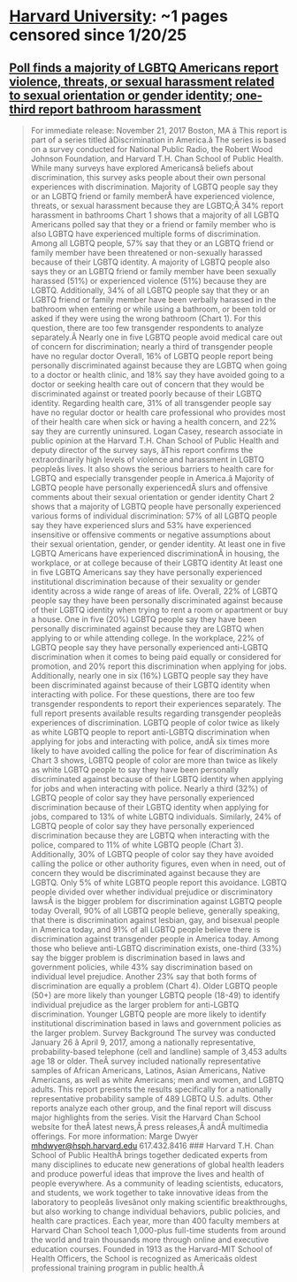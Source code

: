 



# [Harvard University](harvard.edu): ~1 pages censored since 1/20/25

## [Poll finds a majority of LGBTQ Americans report violence, threats, or sexual harassment related to sexual orientation or gender identity; one-third report bathroom harassment](https://www.hsph.harvard.edu/news/press-releases/poll-lgbtq-americans-discrimination/)


> For immediate release: November 21, 2017 Boston, MA â This report is part of a series titled âDiscrimination in America.â The series is based on a survey conducted for National Public Radio, the Robert Wood Johnson Foundation, and Harvard T.H. Chan School of Public Health. While many surveys have explored Americansâ beliefs about discrimination, this survey asks people about their own personal experiences with discrimination. Majority of LGBTQ people say they or an LGBTQ friend or family memberÂ have experienced violence, threats, or sexual harassment because they are LGBTQ;Â 34% report harassment in bathrooms Chart 1 shows that a majority of all LGBTQ Americans polled say that they or a friend or family member who is also LGBTQ have experienced multiple forms of discrimination. Among all LGBTQ people, 57% say that they or an LGBTQ friend or family member have been threatened or non-sexually harassed because of their LGBTQ identity. A majority of LGBTQ people also says they or an LGBTQ friend or family member have been sexually harassed (51%) or experienced violence (51%) because they are LGBTQ. Additionally, 34% of all LGBTQ people say that they or an LGBTQ friend or family member have been verbally harassed in the bathroom when entering or while using a bathroom, or been told or asked if they were using the wrong bathroom (Chart 1). For this question, there are too few transgender respondents to analyze separately.Â Nearly one in five LGBTQ people avoid medical care out of concern for discrimination; nearly a third of transgender people have no regular doctor Overall, 16% of LGBTQ people report being personally discriminated against because they are LGBTQ when going to a doctor or health clinic, and 18% say they have avoided going to a doctor or seeking health care out of concern that they would be discriminated against or treated poorly because of their LGBTQ identity. Regarding health care, 31% of all transgender people say have no regular doctor or health care professional who provides most of their health care when sick or having a health concern, and 22% say they are currently uninsured. Logan Casey, research associate in public opinion at the Harvard T.H. Chan School of Public Health and deputy director of the survey says, âThis report confirms the extraordinarily high levels of violence and harassment in LGBTQ peopleâs lives. It also shows the serious barriers to health care for LGBTQ and especially transgender people in America.â Majority of LGBTQ people have personally experiencedÂ slurs and offensive comments about their sexual orientation or gender identity Chart 2 shows that a majority of LGBTQ people have personally experienced various forms of individual discrimination: 57% of all LGBTQ people say they have experienced slurs and 53% have experienced insensitive or offensive comments or negative assumptions about their sexual orientation, gender, or gender identity. At least one in five LGBTQ Americans have experienced discriminationÂ in housing, the workplace, or at college because of their LGBTQ identity At least one in five LGBTQ Americans say they have personally experienced institutional discrimination because of their sexuality or gender identity across a wide range of areas of life. Overall, 22% of LGBTQ people say they have been personally discriminated against because of their LGBTQ identity when trying to rent a room or apartment or buy a house. One in five (20%) LGBTQ people say they have been personally discriminated against because they are LGBTQ when applying to or while attending college. In the workplace, 22% of LGBTQ people say they have personally experienced anti-LGBTQ discrimination when it comes to being paid equally or considered for promotion, and 20% report this discrimination when applying for jobs. Additionally, nearly one in six (16%) LGBTQ people say they have been discriminated against because of their LGBTQ identity when interacting with police. For these questions, there are too few transgender respondents to report their experiences separately. The full report presents available results regarding transgender peopleâs experiences of discrimination. LGBTQ people of color twice as likely as white LGBTQ people to report anti-LGBTQ discrimination when applying for jobs and interacting with police, andÂ six times more likely to have avoided calling the police for fear of discrimination As Chart 3 shows, LGBTQ people of color are more than twice as likely as white LGBTQ people to say they have been personally discriminated against because of their LGBTQ identity when applying for jobs and when interacting with police. Nearly a third (32%) of LGBTQ people of color say they have personally experienced discrimination because of their LGBTQ identity when applying for jobs, compared to 13% of white LGBTQ individuals. Similarly, 24% of LGBTQ people of color say they have personally experienced discrimination because they are LGBTQ when interacting with the police, compared to 11% of white LGBTQ people (Chart 3). Additionally, 30% of LGBTQ people of color say they have avoided calling the police or other authority figures, even when in need, out of concern they would be discriminated against because they are LGBTQ. Only 5% of white LGBTQ people report this avoidance. LGBTQ people divided over whether individual prejudice or discriminatory lawsÂ is the bigger problem for discrimination against LGBTQ people today Overall, 90% of all LGBTQ people believe, generally speaking, that there is discrimination against lesbian, gay, and bisexual people in America today, and 91% of all LGBTQ people believe there is discrimination against transgender people in America today. Among those who believe anti-LGBTQ discrimination exists, one-third (33%) say the bigger problem is discrimination based in laws and government policies, while 43% say discrimination based on individual level prejudice. Another 23% say that both forms of discrimination are equally a problem (Chart 4). Older LGBTQ people (50+) are more likely than younger LGBTQ people (18-49) to identify individual prejudice as the larger problem for anti-LGBTQ discrimination. Younger LGBTQ people are more likely to identify institutional discrimination based in laws and government policies as the larger problem. Survey Background The survey was conducted January 26 â April 9, 2017, among a nationally representative, probability-based telephone (cell and landline) sample of 3,453 adults age 18 or older. TheÂ survey included nationally representative samples of African Americans, Latinos, Asian Americans, Native Americans, as well as white Americans; men and women, and LGBTQ adults. This report presents the results specifically for a nationally representative probability sample of 489 LGBTQ U.S. adults. Other reports analyze each other group, and the final report will discuss major highlights from the series. Visit the Harvard Chan School website for theÂ latest news,Â press releases,Â andÂ multimedia offerings. For more information: Marge Dwyer mhdwyer@hsph.harvard.edu 617.432.8416 ### Harvard T.H. Chan School of Public HealthÂ brings together dedicated experts from many disciplines to educate new generations of global health leaders and produce powerful ideas that improve the lives and health of people everywhere. As a community of leading scientists, educators, and students, we work together to take innovative ideas from the laboratory to peopleâs livesânot only making scientific breakthroughs, but also working to change individual behaviors, public policies, and health care practices. Each year, more than 400 faculty members at Harvard Chan School teach 1,000-plus full-time students from around the world and train thousands more through online and executive education courses. Founded in 1913 as the Harvard-MIT School of Health Officers, the School is recognized as Americaâs oldest professional training program in public health.Â